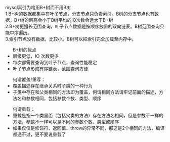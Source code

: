 mysql索引为啥用B+树而不用B树</br>
1.B+树的数据都集中在叶子节点，分支节点只负责索引。B树的分支节点也有数据。B+树的层高会小于B树平均的IO次数会远大于B+树</br>
2.B+树更擅长范围查询，叶子节点数据是按顺序放置的双向链表。B树范围查询只能中序遍历。</br> 
3.索引节点没有数据，比较小。B树可以把索引完全加载至内存中。</br>
<ul>B+树的优点
<li>层级更低，IO 次数更少</li>
<li>每次都需要查询到叶子节点，查询性能稳定</li>
<li>叶子节点形成有序链表，范围查询方便</li>
</ul>

<ul>何谓覆盖/重写：
<li>覆盖描述存在继承关系时子类的一种行为</li>
<li>子类中存在和父类相同的方法即为覆盖，何谓相同方法请牢记前面的描述，方法名和参数相同，包括参数个数、类型、顺序</li>
</ul>

<ul>何谓重载：
<li>重载是指一个类里面（包括父类的方法）存在方法名相同，但是参数不一样的方法，参数不一样可以是不同的参数个数、类型或顺序</li>
<li>如果仅仅是修饰符、返回值、throw的异常不同，那这是2个相同的方法，编译都通不过，更不要说重载了</li>
</ul>
